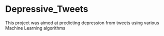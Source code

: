 # Depressive_Tweets
This project was aimed at predicting depression from tweets using various Machine Learning algorithms
